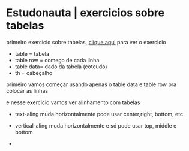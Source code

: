 # Estudonauta | exercicios sobre tabelas 

primeiro exercicio sobre tabelas, [clique aqui](https://estudo-tabela.netlify.app/) para ver o exercicio 

* table = tabela 
* table row = começo de cada linha  
* table data= dado da tabela (coteudo)
* th = cabeçalho

primeiro vamos começar usando apenas o table data e table row pra colocar as linhas

e nesse exercicio vamos ver alinhamento com tabelas

* text-aling muda horizontalmente pode usar center,right, bottom, etc

* vertical-aling muda horizontalmente e só pode usar top, middle e bottom
* 

